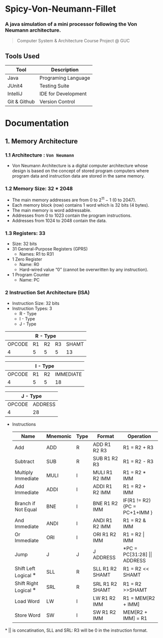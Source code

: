 # Spicy-Von-Neumann-Fillet

### A java simulation of a mini processor following the Von Neumann architecture.

>Computer System & Architecture Course Project @ GUC

## Tools Used
|Tool | Description|
|---|---|
| Java | Programing Language|
| JUnit4 | Testing Suite|
|IntelliJ | IDE for Development|
|Git & Github | Version Control|

# Documentation
## 1. Memory Architecture
### 1.1 Architecture : `Von Neumann`
- Von Neumann Architecture is a digital computer architecture whose design is based on the
    concept of stored program computers where program data and instruction data are stored
    in the same memory.

### 1.2 Memory Size: 32 * 2048

- The main memory addresses are from 0 to 2<sup>11</sup> − 1  (0 to 2047).
- Each memory block (row) contains 1 word which is 32 bits (4 bytes).
- The main memory is word addressable.
- Addresses from 0 to 1023 contain the program instructions.
- Addresses from 1024 to 2048 contain the data.

### 1.3 Registers: 33

- Size: 32 bits
- 31 General-Purpose Registers (GPRS)
  - Names: R1 to R31
- 1 Zero Register
  - Name: R0
  - Hard-wired value “0” (cannot be overwritten by any instruction).
- 1 Program Counter
  - Name: PC

### 2 Instruction Set Architecture (ISA)
- Instruction Size: 32 bits
- Instruction Types: 3
  - R - Type
  - I - Type
  - J - Type

<table>
    <thead>
        <tr>
            <th colspan=5>R - Type</th>            
        </tr>
    </thead>
    <tbody>
        <tr>
            <td>OPCODE</td>
            <td>R1</td>
            <td>R2</td>
            <td>R3</td>
            <td>SHAMT</td>
        </tr>
        <tr>
            <td>4</td>
            <td>5</td>
            <td>5</td>
            <td>5</td>
            <td>13</td>
        </tr>
    </tbody>
</table>
<table>
    <thead>
        <tr>
            <th colspan=4>I - Type</th>            
        </tr>
    </thead>
    <tbody>
        <tr>
            <td>OPCODE</td>
            <td>R1</td>
            <td>R2</td>
            <td>IMMEDIATE</td>
        </tr>
        <tr>
            <td>4</td>
            <td>5</td>
            <td>5</td>
            <td>18</td>
        </tr>
    </tbody>
</table>
<table>
    <thead>
        <tr>
            <th colspan=2>J - Type</th>            
        </tr>
    </thead>
    <tbody>
        <tr>
            <td>OPCODE</td>
            <td>ADDRESS</td>
        </tr>
        <tr>
            <td>4</td>
            <td>28</td>
        </tr>
    </tbody>
</table>


- Instructions

  |  Name | Mnemonic  | Type  | Format  |  Operation |    
  |---|---|---|---|---|
  |Add |ADD |R| ADD R1 R2 R3 |R1 = R2 + R3|
  |Subtract| SUB| R| SUB R1 R2 R3| R1 = R2 - R3|
  |Multiply Immediate| MULI |I|MULI R1 R2 IMM| R1 = R2 * IMM|
  |Add Immediate| ADDI |I| ADDI R1 R2 IMM| R1 = R2 + IMM|
  |Branch if Not Equal |BNE |I| BNE R1 R2 IMM| IF(R1 != R2) {PC = PC+1+IMM }|
  |And Immediate| ANDI| I| ANDI R1 R2 IMM |R1 = R2 & IMM|
  |Or Immediate| ORI |I| ORI R1 R2 IMM| R1 = R2 \| IMM|
  |Jump |J |J| J ADDRESS |\*PC = PC[31:28] \|\| ADDRESS|
  |Shift Left Logical $^∗$| SLL |R| SLL R1 R2 SHAMT| R1 = R2 << SHAMT
  |Shift Right Logical $^∗$| SRL |R| SRL R1 R2 SHAMT |R1 = R2 >>SHAMT
  |Load Word |LW |I| LW R1 R2 IMM |R1 = MEM[R2 + IMM]|
  |Store Word |SW |I| SW R1 R2 IMM| MEM[R2 + IMM] = R1|
\* \|\| is concatination, SLL and SRL: R3 will be 0 in the instruction format.

 

